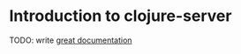 # Introduction to clojure-server

TODO: write [great documentation](http://jacobian.org/writing/great-documentation/what-to-write/)
